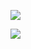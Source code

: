 ![](https://oss.zaqbest.com/images/2022/04/30/626cbab379013.jpg)

![](https://oss.zaqbest.com/images/2022/04/30/626cbab423d62.jpg)